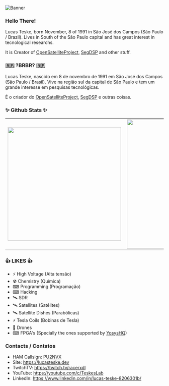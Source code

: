 ![Banner](https://lucasteske.dev/assets/banner-about.jpeg)

### Hello There!

Lucas Teske, born November, 8 of 1991 in São José dos Campos (São Paulo / Brazil). Lives in South of the São Paulo capital and has great interest in tecnological researchs.

It is Creator of [OpenSatelliteProject](https://github.com/OpenSatelliteProject/), [SegDSP](https://github.com/racerxdl/segdsp) and other stuff.

### 🇧🇷 ?BRBR? 🇧🇷	

Lucas Teske, nascido em 8 de novembro de 1991 em São José dos Campos (São Paulo / Brasil). Vive na região sul da capital de São Paulo e tem um grande interesse em pesquisas tecnológicas.

É o criador do [OpenSatelliteProject](https://github.com/OpenSatelliteProject/), [SegDSP](https://github.com/racerxdl/segdsp) e outras coisas.


### ✨ Github Stats ✨
<center>
<table border="0" cellspacing="0" cellpadding="0">
  <tr>
      <td><img width="360px" align="left" src="https://github-readme-stats.vercel.app/api/top-langs/?username=racerxdl&hide=html&layout=compact&theme=dracula&langs_count=10" /></td>
      <td><img width="410px" align="left" src="https://github-readme-stats.vercel.app/api?username=racerxdl&theme=dracula&show_icons=true" /></td>
  </tr>  
</table>
</center>

### 👍 LIKES 👍

* ⚡ High Voltage (Alta tensão)
* ☢ Chemistry (Química)
* ⌨ Programming (Programação)
* ⌨ Hacking
* 🛰 SDR
* 🛰 Satellites (Satélites)
* 🛰 Satellite Dishes (Parabólicas)
* ⚡ Tesla Coils (Bobinas de Tesla)
* 🚁 Drones
* ⌨ FPGA's (Specially the ones supported by [YosysHQ](https://github.com/YosysHQ))

### Contacts / Contatos

* HAM Callsign: [PU2NVX](https://www.qrzcq.com/call/PU2NVX)
* Site: https://lucasteske.dev
* TwitchTV: https://twitch.tv/racerxdl
* YouTube: https://youtube.com/c/TeskesLab
* LinkedIn: https://www.linkedin.com/in/lucas-teske-8206301b/


<!--
**racerxdl/racerxdl** is a ✨ _special_ ✨ repository because its `README.md` (this file) appears on your GitHub profile.

Here are some ideas to get you started:

- 🔭 I’m currently working on ...
- 🌱 I’m currently learning ...
- 👯 I’m looking to collaborate on ...
- 🤔 I’m looking for help with ...
- 💬 Ask me about ...
- 📫 How to reach me: ...
- 😄 Pronouns: ...
- ⚡ Fun fact: ...
-->



